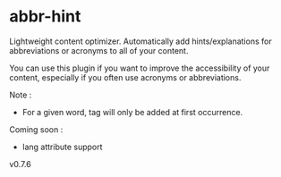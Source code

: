 # abbr-hint
Lightweight content optimizer. 
Automatically add hints/explanations for abbreviations or acronyms to all of your content.

You can use this plugin if you want to improve the accessibility of your content, especially if you often use acronyms or abbreviations. 

Note :
- For a given word, <abbr> tag will only be added at first occurrence.

Coming soon :
- lang attribute support

v0.7.6
